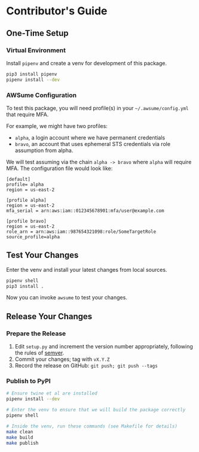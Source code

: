 # Contributor's Guide

## One-Time Setup

### Virtual Environment

Install `pipenv` and create a venv for development of this package.

```sh
pip3 install pipenv
pipenv install --dev
```

### AWSume Configuration

To test this package, you will need profile(s) in your `~/.awsume/config.yml` that require MFA.

For example, we might have two profiles:
- `alpha`, a login account where we have permanent credentials
- `bravo`, an account that uses ephemeral STS credentials via role assumption
from alpha.

We will test assuming via the chain `alpha -> bravo` where `alpha` will require MFA.
The configuration file would look like:

```
[default]
profile= alpha
region = us-east-2

[profile alpha]
region = us-east-2
mfa_serial = arn:aws:iam::012345678901:mfa/user@example.com

[profile bravo]
region = us-east-2
role_arn = arn:aws:iam::987654321098:role/SomeTargetRole
source_profile=alpha

```

## Test Your Changes

Enter the venv and install your latest changes from local sources.

```sh
pipenv shell
pip3 install .
```

Now you can invoke `awsume` to test your changes.

## Release Your Changes

### Prepare the Release

1. Edit `setup.py` and increment the version number appropriately, following the rules of [semver](https://semver.org/).
2. Commit your changes; tag with `vX.Y.Z`
3. Record the release on GitHub: `git push; git push --tags`

### Publish to PyPI

```sh
# Ensure twine et al are installed
pipenv install --dev

# Enter the venv to ensure that we will build the package correctly
pipenv shell

# Inside the venv, run these commands (see Makefile for details)
make clean
make build
make publish
```
